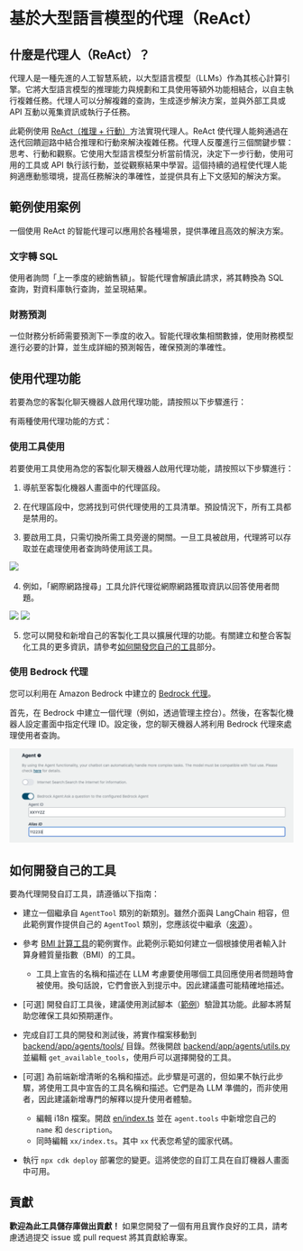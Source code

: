 # 基於大型語言模型的代理（ReAct）

## 什麼是代理人（ReAct）？

代理人是一種先進的人工智慧系統，以大型語言模型（LLMs）作為其核心計算引擎。它將大型語言模型的推理能力與規劃和工具使用等額外功能相結合，以自主執行複雜任務。代理人可以分解複雜的查詢，生成逐步解決方案，並與外部工具或 API 互動以蒐集資訊或執行子任務。

此範例使用 [ReAct（推理 + 行動）](https://www.promptingguide.ai/techniques/react)方法實現代理人。ReAct 使代理人能夠通過在迭代回饋迴路中結合推理和行動來解決複雜任務。代理人反覆進行三個關鍵步驟：思考、行動和觀察。它使用大型語言模型分析當前情況，決定下一步行動，使用可用的工具或 API 執行該行動，並從觀察結果中學習。這個持續的過程使代理人能夠適應動態環境，提高任務解決的準確性，並提供具有上下文感知的解決方案。

## 範例使用案例

一個使用 ReAct 的智能代理可以應用於各種場景，提供準確且高效的解決方案。

### 文字轉 SQL

使用者詢問「上一季度的總銷售額」。智能代理會解讀此請求，將其轉換為 SQL 查詢，對資料庫執行查詢，並呈現結果。

### 財務預測

一位財務分析師需要預測下一季度的收入。智能代理收集相關數據，使用財務模型進行必要的計算，並生成詳細的預測報告，確保預測的準確性。

## 使用代理功能

若要為您的客製化聊天機器人啟用代理功能，請按照以下步驟進行：

有兩種使用代理功能的方式：

### 使用工具使用

若要使用工具使用為您的客製化聊天機器人啟用代理功能，請按照以下步驟進行：

1. 導航至客製化機器人畫面中的代理區段。

2. 在代理區段中，您將找到可供代理使用的工具清單。預設情況下，所有工具都是禁用的。

3. 要啟用工具，只需切換所需工具旁邊的開關。一旦工具被啟用，代理將可以存取並在處理使用者查詢時使用該工具。

![](./imgs/agent_tools.png)

4. 例如，「網際網路搜尋」工具允許代理從網際網路獲取資訊以回答使用者問題。

![](./imgs/agent1.png)
![](./imgs/agent2.png)

5. 您可以開發和新增自己的客製化工具以擴展代理的功能。有關建立和整合客製化工具的更多資訊，請參考[如何開發您自己的工具](#how-to-develop-your-own-tools)部分。

### 使用 Bedrock 代理

您可以利用在 Amazon Bedrock 中建立的 [Bedrock 代理](https://aws.amazon.com/bedrock/agents/)。

首先，在 Bedrock 中建立一個代理（例如，透過管理主控台）。然後，在客製化機器人設定畫面中指定代理 ID。設定後，您的聊天機器人將利用 Bedrock 代理來處理使用者查詢。

![](./imgs/bedrock_agent_tool.png)

## 如何開發自己的工具

要為代理開發自訂工具，請遵循以下指南：

- 建立一個繼承自 `AgentTool` 類別的新類別。雖然介面與 LangChain 相容，但此範例實作提供自己的 `AgentTool` 類別，您應該從中繼承（[來源](../backend/app/agents/tools/agent_tool.py)）。

- 參考 [BMI 計算工具](../examples/agents/tools/bmi/bmi.py)的範例實作。此範例示範如何建立一個根據使用者輸入計算身體質量指數（BMI）的工具。

  - 工具上宣告的名稱和描述在 LLM 考慮要使用哪個工具回應使用者問題時會被使用。換句話說，它們會嵌入到提示中。因此建議盡可能精確地描述。

- [可選] 開發自訂工具後，建議使用測試腳本（[範例](../examples/agents/tools/bmi/test_bmi.py)）驗證其功能。此腳本將幫助您確保工具如預期運作。

- 完成自訂工具的開發和測試後，將實作檔案移動到 [backend/app/agents/tools/](../backend/app/agents/tools/) 目錄。然後開啟 [backend/app/agents/utils.py](../backend/app/agents/utils.py) 並編輯 `get_available_tools`，使用戶可以選擇開發的工具。

- [可選] 為前端新增清晰的名稱和描述。此步驟是可選的，但如果不執行此步驟，將使用工具中宣告的工具名稱和描述。它們是為 LLM 準備的，而非使用者，因此建議新增專門的解釋以提升使用者體驗。

  - 編輯 i18n 檔案。開啟 [en/index.ts](../frontend/src/i18n/en/index.ts) 並在 `agent.tools` 中新增您自己的 `name` 和 `description`。
  - 同時編輯 `xx/index.ts`。其中 `xx` 代表您希望的國家代碼。

- 執行 `npx cdk deploy` 部署您的變更。這將使您的自訂工具在自訂機器人畫面中可用。

## 貢獻

**歡迎為此工具儲存庫做出貢獻！** 如果您開發了一個有用且實作良好的工具，請考慮透過提交 issue 或 pull request 將其貢獻給專案。